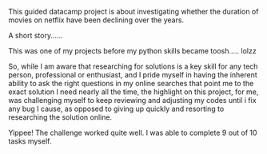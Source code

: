 This guided datacamp project is about investigating whether the duration of movies on netflix have been declining over the years. 

A short story......

This was one of my projects before my python skills became toosh..... lolzz

So, while I am aware that researching for solutions is a key skill for any tech person, professional or enthusiast, and I pride myself in having the inherent ability to ask the right questions in my online searches that point me to the exact solution I need nearly all the time, the highlight on this project, for me, was challenging myself to keep reviewing and adjusting my codes until i fix any bug I cause, as opposed to giving up quickly and resorting to researching the solution online.

Yippee! The challenge worked quite well. I was able to complete 9 out of 10 tasks myself.



